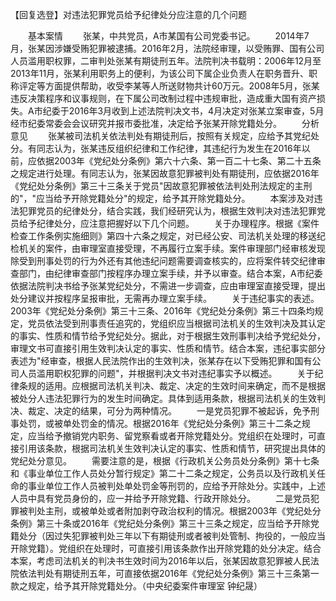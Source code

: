 【回复选登】对违法犯罪党员给予纪律处分应注意的几个问题











　　基本案情 　　张某，中共党员，A市某国有公司党委书记。
　　2014年7月，张某因涉嫌受贿犯罪被逮捕。2016年2月，法院经审理，以受贿罪、国有公司人员滥用职权罪，二审判处张某有期徒刑五年。法院判决书载明：2006年12月至2013年11月，张某利用职务上的便利，为该公司下属企业负责人在职务晋升、职称评定等方面提供帮助，收受李某等人所送财物共计60万元。2008年5月，张某违反决策程序和议事规则，在下属公司改制过程中违规审批，造成重大国有资产损失。A市纪委于2016年3月收到上述法院判决文书，4月决定对张某立案审查，5月经市纪委常委会会议研究并报市委批准，决定给予张某开除党籍处分。
　　分析意见
　　张某被司法机关依法判处有期徒刑后，按照有关规定，应给予其党纪处分。有同志认为，张某违反组织纪律和工作纪律，其违纪行为发生在2016年以前，应依据2003年《党纪处分条例》第六十六条、第一百二十七条、第二十五条之规定进行处理。有同志认为，张某因故意犯罪被判处有期徒刑，应依据2016年《党纪处分条例》第三十三条关于党员"因故意犯罪被依法判处刑法规定的主刑的"，"应当给予开除党籍处分"的规定，给予其开除党籍处分。
　　本案涉及对违法犯罪党员的纪律处分，结合实践，我们经研究认为，根据生效判决对违法犯罪党员给予纪律处分，应注意把握好以下几个问题。
　　关于办理程序。根据《案件检查工作条例实施细则》第四十六条之规定，对已经公安、司法机关处理的移送纪检机关的案件，由审理室直接受理，不再履行立案手续。案件审理部门经审核发现除受到刑事处罚的行为外还有其他违纪问题需要调查核实的，应将案件转交纪律审查部门，由纪律审查部门按程序办理立案手续，并予以审查。结合本案，A市纪委依据法院判决书给予张某党纪处分，不需进一步调查，应由审理室直接受理，提出处分建议并按程序呈报审批，无需再办理立案手续。
　　关于违纪事实的表述。2003年《党纪处分条例》第三十三条、2016年《党纪处分条例》第三十四条均规定，党员依法受到刑事责任追究的，党组织应当根据司法机关的生效判决及其认定的事实、性质和情节给予党纪处分。据此，对于根据生效刑事判决给予党纪处分，审理文书可直接引用生效判决认定的事实、性质和情节。结合本案，违纪事实部分表述为"经审查，根据人民法院作出的生效判决，张某存在以下受贿犯罪和国有公司人员滥用职权犯罪的问题"，并根据判决文书对违纪事实予以概述。
　　关于纪律条规的适用。应根据司法机关判决、裁定、决定的生效时间来确定，而不是根据被处分人违法犯罪行为的发生时间确定。具体到适用条款，根据司法机关的生效判决、裁定、决定的结果，可分为两种情况。
　　一是党员犯罪不被起诉，免予刑事处罚，或被单处罚金的情况。根据2016年《党纪处分条例》第三十二条之规定，应当给予撤销党内职务、留党察看或者开除党籍处分。党组织在处理时，可直接引用该条款，根据司法机关生效判决认定的事实、性质和情节，研究提出具体的党纪处分意见。
　　需要注意的是，根据《行政机关公务员处分条例》第十七条和《事业单位工作人员处分暂行规定》第二十二条之规定，公务员以及行政机关任命的事业单位工作人员被判处单处罚金等刑罚的，应给予开除处分。实践中，上述人员中具有党员身份的，应一并给予开除党籍、行政开除处分。
　　二是党员犯罪被判处主刑，或被单处或者附加剥夺政治权利的情况。根据2003年《党纪处分条例》第三十条或2016年《党纪处分条例》第三十三条之规定，应当给予开除党籍处分（因过失犯罪被判处三年以下有期徒刑或者被判处管制、拘役的，一般应当开除党籍）。党组织在处理时，可直接引用该条款作出开除党籍的处分决定。结合本案，考虑司法机关的判决书生效时间为2016年以后，张某因故意犯罪被人民法院依法判处有期徒刑五年，可直接依据2016年《党纪处分条例》第三十三条第一款之规定，给予其开除党籍处分。（中央纪委案件审理室
钟纪晟）
